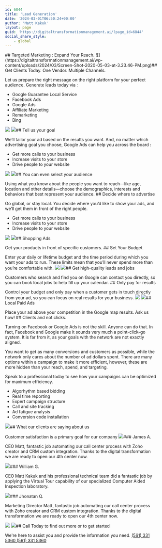 ```yaml
---
id: 6844
title: 'Lead Generation'
date: '2024-03-01T06:50:24+00:00'
author: 'Matt Kakuk'
layout: page
guid: 'https://digitaltransformationmanagement.ai/?page_id=6844'
social_share_style:
    - global
---
```


<style>/*! elementor - v3.20.0 - 13-03-2024 */
.elementor-column .elementor-spacer-inner{height:var(--spacer-size)}.e-con{--container-widget-width:100%}.e-con-inner>.elementor-widget-spacer,.e-con>.elementor-widget-spacer{width:var(--container-widget-width,var(--spacer-size));--align-self:var(--container-widget-align-self,initial);--flex-shrink:0}.e-con-inner>.elementor-widget-spacer>.elementor-widget-container,.e-con>.elementor-widget-spacer>.elementor-widget-container{height:100%;width:100%}.e-con-inner>.elementor-widget-spacer>.elementor-widget-container>.elementor-spacer,.e-con>.elementor-widget-spacer>.elementor-widget-container>.elementor-spacer{height:100%}.e-con-inner>.elementor-widget-spacer>.elementor-widget-container>.elementor-spacer>.elementor-spacer-inner,.e-con>.elementor-widget-spacer>.elementor-widget-container>.elementor-spacer>.elementor-spacer-inner{height:var(--container-widget-height,var(--spacer-size))}.e-con-inner>.elementor-widget-spacer.elementor-widget-empty,.e-con>.elementor-widget-spacer.elementor-widget-empty{position:relative;min-height:22px;min-width:22px}.e-con-inner>.elementor-widget-spacer.elementor-widget-empty .elementor-widget-empty-icon,.e-con>.elementor-widget-spacer.elementor-widget-empty .elementor-widget-empty-icon{position:absolute;top:0;bottom:0;left:0;right:0;margin:auto;padding:0;width:22px;height:22px}</style></head><body>## Targeted Marketing : Expand Your Reach.

 <style>/*! elementor - v3.20.0 - 13-03-2024 */
.elementor-widget-image{text-align:center}.elementor-widget-image a{display:inline-block}.elementor-widget-image a img[src$=".svg"]{width:48px}.elementor-widget-image img{vertical-align:middle;display:inline-block}</style> ![](https://digitaltransformationmanagement.ai/wp-content/uploads/2024/03/Screen-Shot-2020-05-03-at-3.23.46-PM.png)## Get Clients Today. One Vendor. Multiple Channels.

 Let us prepare the right message on the right platform for your perfect audience. Generate leads today via :   
  
- Google Guarantee Local Service
- Facebook Ads
- Google Ads
- Affiliate Marketing
- Remarketing
- Bing

 ![](https://digitaltransformationmanagement.ai/wp-content/uploads/2024/03/ads-logo-lockup-300x94-1.png) ![](https://digitaltransformationmanagement.ai/wp-content/uploads/2024/03/77036985_531918647642425_5985674635130175488_n-300x27-1.png)## Tell us your goal

 We’ll tailor your ad based on the results you want. And, no matter which advertising goal you choose, Google Ads can help you across the board :  
  
- Get more calls to your business
- Increase visits to your store
- Drive people to your website

 ![](https://digitaltransformationmanagement.ai/wp-content/uploads/2024/03/Screen-Shot-2020-05-03-at-3.27.33-PM.png) ![](https://digitaltransformationmanagement.ai/wp-content/uploads/2024/03/safe_image.php_.jpeg)## You can even select your audience

 Using what you know about the people you want to reach—like age, location and other details—choose the demographics, interests and behaviors that best represent your audience. ## Decide where to advertise

 Go global, or stay local. You decide where you’d like to show your ads, and we’ll get them in front of the right people.  
  
- Get more calls to your business
- Increase visits to your store
- Drive people to your website

 ![](https://digitaltransformationmanagement.ai/wp-content/uploads/2024/03/Screen-Shot-2020-05-03-at-3.54.38-PM.png) ![](https://digitaltransformationmanagement.ai/wp-content/uploads/2024/03/Screen-Shot-2020-05-03-at-3.52.32-PM.png)## Shopping Ads

 Get your products in front of specific customers. ## Set Your Budget

 Enter your daily or lifetime budget and the time period during which you want your ads to run. These limits mean that you’ll never spend more than you’re comfortable with. ![](https://digitaltransformationmanagement.ai/wp-content/uploads/2024/03/safe_image.php-2.jpeg) ![](https://digitaltransformationmanagement.ai/wp-content/uploads/2024/03/Screen-Shot-2020-05-03-at-4.15.22-PM.png)## Get high-quality leads and jobs

 Customers who search and find you on Google can contact you directly, so you can book local jobs to help fill up your calendar. ## Only pay for results

 Control your budget and only pay when a customer gets in touch directly from your ad, so you can focus on real results for your business. ![](https://digitaltransformationmanagement.ai/wp-content/uploads/2024/03/Screen-Shot-2020-05-03-at-4.15.29-PM.png) ![](https://digitaltransformationmanagement.ai/wp-content/uploads/2024/03/Screen-Shot-2020-06-05-at-2.14.04-PM-626x427-1.png)## Local Paid Ads

 Place your ad above your competition in the Google map results. Ask us how! ## Clients and not clicks.

 Turning on Facebook or Google Ads is not the skill. Anyone can do that. In fact, Facebook and Google make it sounds very much a point-click-go system. It is far from it, as your goals with the network are not exactly aligned.  
  
You want to get as many conversions and customers as possible, while the network only cares about the number of ad dollars spent. There are many options within a campaign to make it more efficient, however, these are more hidden than your reach, spend, and targeting.  
  
Speak to a professional today to see how your campaigns can be optimized for maximum efficiency.  
  
- Algorhythm based bidding
- Real time reporting
- Expert campaign structure
- Call and site tracking
- Ad fatigue analysis
- Conversion code installation

 ![](https://digitaltransformationmanagement.ai/wp-content/uploads/2024/03/descarga.png)## What our clients are saying about us

 Customer satisfaction is a primary goal for our company ![](https://digitaltransformationmanagement.ai/wp-content/uploads/2022/08/avatar-01.webp)### James A.

CEO Matt, fantastic job automating our call center process with Zoho creator and CRM custom integration. Thanks to the digital transformation we are ready to open our 4th center now.

 ![](https://digitaltransformationmanagement.ai/wp-content/uploads/2022/08/avatar-02.webp)### William G.

CEO Matt Kakuk and his professional technical team did a fantastic job by applying the Virtual Tour capability of our specialized Computer Aided Inspection laboratory.

 ![](https://digitaltransformationmanagement.ai/wp-content/uploads/2022/08/avatar-03.webp)### Jhonatan Q.

Marketing Director Matt, fantastic job automating our call center process with Zoho creator and CRM custom integration. Thanks to the digital transformation we are ready to open our 4th center now.

 ![](https://digitaltransformationmanagement.ai/wp-content/uploads/2022/07/shape-3.svg) ![](https://digitaltransformationmanagement.ai/wp-content/uploads/2024/02/circle-quarter-blue.png)## Call Today to find out more or to get started

 We're here to assist you and provide the information you need. [ (561) 331 5360 (561) 331 5360 ](tel:+15613315360)